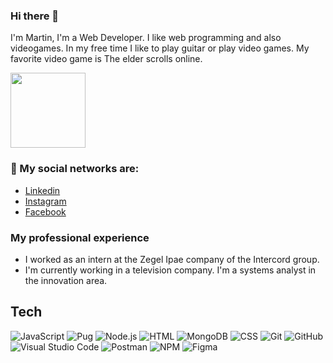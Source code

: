 ### Hi there 👋

I'm Martin, I'm a Web Developer.
I like web programming and also videogames.
In my free time I like to play guitar or play video games.
My favorite video game is The elder scrolls online.

<img src="https://preview.redd.it/zaff0qu31c4y.png?auto=webp&s=f1ebde41d25b18c935f1613cf6a532eaf3b6219d"  width='120'/> 


### 💬 My social networks are:

- [Linkedin](https://www.linkedin.com/in/martin-garcia-7a206916b/)
- [Instagram](https://www.instagram.com/martingarcial.1995/)
- [Facebook](https://www.facebook.com/profile.php?id=1333611289/)

### My professional experience

- I worked as an intern at the Zegel Ipae company of the Intercord group.
- I'm currently working in a television company. I'm a systems analyst in the innovation area.

## Tech
![JavaScript](https://img.shields.io/badge/-JavaScript-292043?style=flat&logo=javascript)&nbsp;![Pug](https://img.shields.io/badge/-Pug-292043?style=flat&logo=pug)&nbsp;![Node.js](https://img.shields.io/badge/-Node.js-292043?style=flat&logo=node.js)&nbsp;![HTML](https://img.shields.io/badge/-HTML5-292043?style=flat&logo=HTML5)&nbsp;![MongoDB](https://img.shields.io/badge/-MongoDB-292043?style=flat&logo=MongoDB)&nbsp;![CSS](https://img.shields.io/badge/-CSS-292043?style=flat&logo=CSS3&logoColor=1572B6)&nbsp;![Git](https://img.shields.io/badge/-Git-292043?style=flat&logo=git)&nbsp;![GitHub](https://img.shields.io/badge/-GitHub-292043?style=flat&logo=github)&nbsp;![Visual Studio Code](https://img.shields.io/badge/-Visual%20Studio%20Code-292043?style=flat&logo=visual-studio-code&logoColor=007ACC)&nbsp;![Postman](https://img.shields.io/badge/-Postman-292043?style=flat&logo=postman)&nbsp;![NPM](https://img.shields.io/badge/-NPM-292043?style=flat&logo=npm)&nbsp;![Figma](https://img.shields.io/badge/-Figma-292043?style=flat&logo=figma)&nbsp;
